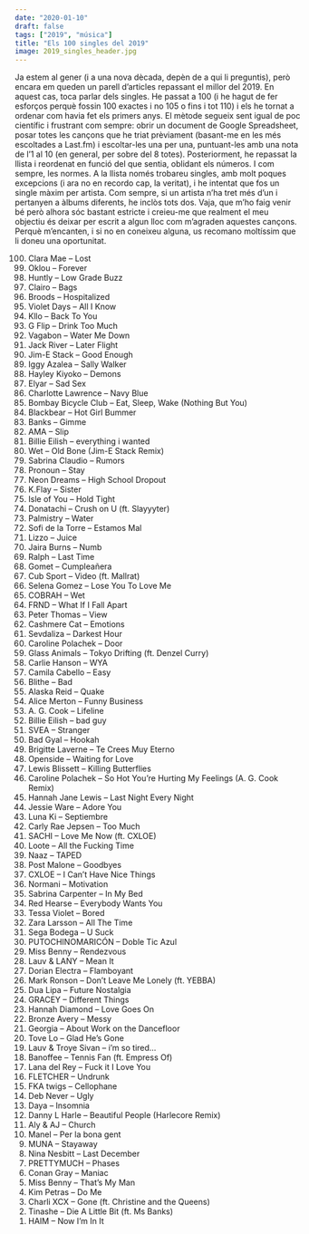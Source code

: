 ```yaml
---
date: "2020-01-10"
draft: false
tags: ["2019", "música"]
title: "Els 100 singles del 2019"
image: 2019_singles_header.jpg
---
```


Ja estem al gener (i a una nova dècada, depèn de a qui li preguntis), però encara em queden un parell d’articles repassant el millor del 2019. En aquest cas, toca parlar dels singles. He passat a 100 (i he hagut de fer esforços perquè fossin 100 exactes i no 105 o fins i tot 110) i els he tornat a ordenar com havia fet els primers anys. El mètode segueix sent igual de poc científic i frustrant com sempre: obrir un document de Google Spreadsheet, posar totes les cançons que he triat prèviament (basant-me en les més escoltades a Last.fm) i escoltar-les una per una, puntuant-les amb una nota de l’1 al 10 (en general, per sobre del 8 totes). Posteriorment, he repassat la llista i reordenat en funció del que sentia, oblidant els números. I com sempre, les normes. A la llista només trobareu singles, amb molt poques excepcions (i ara no en recordo cap, la veritat), i he intentat que fos un single màxim per artista. Com sempre, si un artista n’ha tret més d’un i pertanyen a àlbums diferents, he inclòs tots dos. Vaja, que m’ho faig venir bé però alhora sóc bastant estricte i creieu-me que realment el meu objectiu és deixar per escrit a algun lloc com m’agraden aquestes cançons. Perquè m’encanten, i si no en coneixeu alguna, us recomano moltíssim que li doneu una oportunitat. 

<ol reversed>
<li>Clara Mae – Lost</li>
<li>Oklou – Forever</li>
<li>Huntly – Low Grade Buzz</li>
<li>Clairo – Bags</li>
<li>Broods – Hospitalized</li>
<li>Violet Days – All I Know</li>
<li>Kllo – Back To You</li>
<li>G Flip – Drink Too Much</li>
<li>Vagabon – Water Me Down</li>
<li>Jack River – Later Flight</li>
<li>Jim-E Stack – Good Enough</li>
<li>Iggy Azalea – Sally Walker</li>
<li>Hayley Kiyoko – Demons</li>
<li>Elyar – Sad Sex</li>
<li>Charlotte Lawrence – Navy Blue</li>
<li>Bombay Bicycle Club – Eat, Sleep, Wake (Nothing But You)</li>
<li>Blackbear – Hot Girl Bummer</li>
<li>Banks – Gimme</li>
<li>AMA – Slip</li>
<li>Billie Eilish – everything i wanted</li>
<li>Wet – Old Bone (Jim-E Stack Remix)</li>
<li>Sabrina Claudio – Rumors</li>
<li>Pronoun – Stay</li>
<li>Neon Dreams – High School Dropout</li>
<li>K.Flay – Sister</li>
<li>Isle of You – Hold Tight</li>
<li>Donatachi – Crush on U (ft. Slayyyter)</li>
<li>Palmistry – Water</li>
<li>Sofi de la Torre – Estamos Mal</li>
<li>Lizzo – Juice</li>
<li>Jaira Burns – Numb</li>
<li>Ralph – Last Time</li>
<li>Gomet – Cumpleañera</li>
<li>Cub Sport – Video (ft. Mallrat)</li>
<li>Selena Gomez – Lose You To Love Me</li>
<li>COBRAH – Wet</li>
<li>FRND – What If I Fall Apart</li>
<li>Peter Thomas – View</li>
<li>Cashmere Cat – Emotions</li>
<li>Sevdaliza – Darkest Hour</li>
<li>Caroline Polachek – Door</li>
<li>Glass Animals – Tokyo Drifting (ft. Denzel Curry)</li>
<li>Carlie Hanson – WYA</li>
<li>Camila Cabello – Easy</li>
<li>Blithe – Bad</li>
<li>Alaska Reid – Quake</li>
<li>Alice Merton – Funny Business</li>
<li>A. G. Cook – Lifeline</li>
<li>Billie Eilish – bad guy</li>
<li>SVEA – Stranger</li>
<li>Bad Gyal – Hookah</li>
<li>Brigitte Laverne – Te Crees Muy Eterno</li>
<li>Openside – Waiting for Love</li>
<li>Lewis Blissett – Killing Butterflies</li>
<li>Caroline Polachek – So Hot You’re Hurting My Feelings (A. G. Cook Remix)</li>
<li>Hannah Jane Lewis – Last Night Every Night</li>
<li>Jessie Ware – Adore You</li>
<li>Luna Ki – Septiembre</li>
<li>Carly Rae Jepsen – Too Much</li>
<li>SACHI – Love Me Now (ft. CXLOE)</li>
<li>Loote – All the Fucking Time</li>
<li>Naaz – TAPED</li>
<li>Post Malone – Goodbyes</li>
<li>CXLOE – I Can’t Have Nice Things</li>
<li>Normani – Motivation</li>
<li>Sabrina Carpenter – In My Bed</li>
<li>Red Hearse – Everybody Wants You</li>
<li>Tessa Violet – Bored</li>
<li>Zara Larsson – All The Time</li>
<li>Sega Bodega – U Suck</li>
<li>PUTOCHINOMARICÓN – Doble Tic Azul</li>
<li>Miss Benny – Rendezvous</li>
<li>Lauv & LANY – Mean It</li>
<li>Dorian Electra – Flamboyant</li>
<li>Mark Ronson – Don’t Leave Me Lonely (ft. YEBBA)</li>
<li>Dua Lipa – Future Nostalgia</li>
<li>GRACEY – Different Things</li>
<li>Hannah Diamond – Love Goes On</li>
<li>Bronze Avery – Messy</li>
<li>Georgia – About Work on the Dancefloor</li>
<li>Tove Lo – Glad He’s Gone</li>
<li>Lauv & Troye Sivan – i’m so tired... </li>
<li>Banoffee – Tennis Fan (ft. Empress Of)</li>
<li>Lana del Rey – Fuck it I Love You</li>
<li>FLETCHER – Undrunk</li>
<li>FKA twigs – Cellophane</li>
<li>Deb Never – Ugly</li>
<li>Daya – Insomnia</li>
<li>Danny L Harle – Beautiful People (Harlecore Remix)</li>
<li>Aly & AJ – Church</li>
<li>Manel – Per la bona gent</li>
<li>MUNA – Stayaway</li>
<li>Nina Nesbitt – Last December</li>
<li>PRETTYMUCH – Phases</li>
<li>Conan Gray – Maniac</li>
<li>Miss Benny – That’s My Man</li>
<li>Kim Petras – Do Me</li>
<li>Charli XCX – Gone (ft. Christine and the Queens)</li>
<li>Tinashe – Die A Little Bit (ft. Ms Banks)</li>
<li>HAIM – Now I’m In It</li>
</ol>